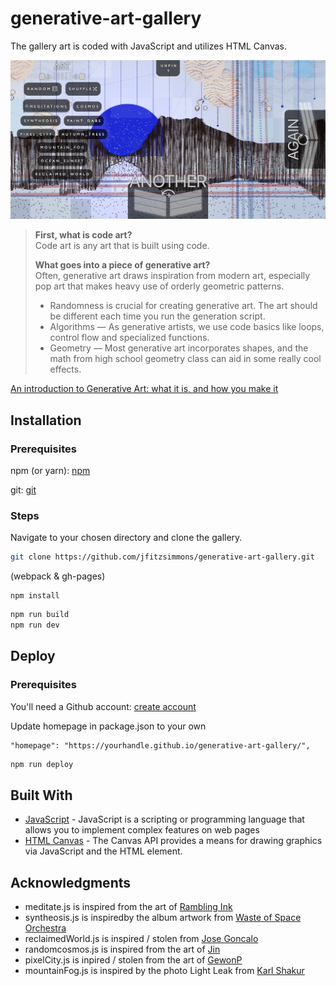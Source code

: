 # generative-art-gallery

The gallery art is coded with JavaScript and utilizes HTML Canvas.

[![generative art gallery Preview Image](https://github.com/jfitzsimmons/generative-art-gallery/blob/main/preview.png)](https://jfitzsimmons.github.io/generative-art-gallery/ "generative art gallery")

> **First, what is code art?**    
> Code art is any art that is built using code.  
>    
> **What goes into a piece of generative art?**  
> Often, generative art draws inspiration from modern art, especially pop art that makes heavy use of orderly geometric patterns.  
>  
> * Randomness is crucial for creating generative art. The art should be different each time you run the generation script.  
> * Algorithms — As generative artists, we use code basics like loops, control flow and specialized functions.  
> * Geometry — Most generative art incorporates shapes, and the math from high school geometry class can aid in some really cool effects.  

[An introduction to Generative Art: what it is, and how you make it](https://www.freecodecamp.org/news/an-introduction-to-generative-art-what-it-is-and-how-you-make-it-b0b363b50a70/)

## Installation
### Prerequisites

npm (or yarn): [npm](https://www.npmjs.com/)

git: [git](https://git-scm.com/)

### Steps


Navigate to your chosen directory and clone the gallery.

```bash
git clone https://github.com/jfitzsimmons/generative-art-gallery.git
```
(webpack & gh-pages)
```
npm install
```
```bash
npm run build
npm run dev
```
## Deploy
### Prerequisites

You'll need a Github account: [create account](https://github.com/join)

Update homepage in package.json to your own

```
"homepage": "https://yourhandle.github.io/generative-art-gallery/",
```

```bash
npm run deploy
```

## Built With
* [JavaScript](https://developer.mozilla.org/en-US/docs/Learn/JavaScript/First_steps/What_is_JavaScript) - JavaScript is a scripting or programming language that allows you to implement complex features on web pages
* [HTML Canvas](https://developer.mozilla.org/en-US/docs/Web/API/Canvas_API) - The Canvas API provides a means for drawing graphics via JavaScript and the HTML <canvas> element.
## Acknowledgments
* meditate.js is inspired from the art of [Rambling Ink](https://www.instagram.com/rambling_ink/)
* syntheosis.js is inspiredby the album artwork from [Waste of Space Orchestra](https://wasteofspaceorchestra.bandcamp.com/)
* reclaimedWorld.js is inspired / stolen from [Jose Goncalo](https://www.deviantart.com/josegoncalo)
* randomcosmos.js is inspired from the art of [Jin](https://jindotart.com/)
* pixelCity.js is inpired / stolen from the art of [GewonP](https://www.deviantart.com/gewonp/art/Pixel-buildings-857791683)
* mountainFog.js is inspired by the photo Light Leak from [Karl Shakur](https://www.instagram.com/p/B1yhznEHw-8/?utm_source=ig_embed&ig_rid=961ed546-c5e8-460e-8eb7-9d5d272fd3ab)